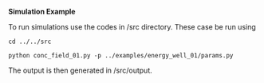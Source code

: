 __Simulation Example__

To run simulations use the codes in /src directory.  These case be run using

`cd ../../src`

`python conc_field_01.py -p ../examples/energy_well_01/params.py`

The output is then generated in /src/output. 








